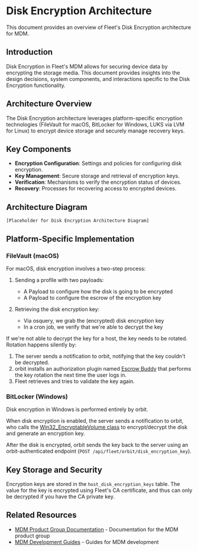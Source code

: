 # Disk Encryption Architecture

This document provides an overview of Fleet's Disk Encryption architecture for MDM.

## Introduction

Disk Encryption in Fleet's MDM allows for securing device data by encrypting the storage media. This document provides insights into the design decisions, system components, and interactions specific to the Disk Encryption functionality.

## Architecture Overview

The Disk Encryption architecture leverages platform-specific encryption technologies (FileVault for macOS, BitLocker for Windows, LUKS via LVM for Linux) to encrypt device storage and securely manage recovery keys.

## Key Components

- **Encryption Configuration**: Settings and policies for configuring disk encryption.
- **Key Management**: Secure storage and retrieval of encryption keys.
- **Verification**: Mechanisms to verify the encryption status of devices.
- **Recovery**: Processes for recovering access to encrypted devices.

## Architecture Diagram

```
[Placeholder for Disk Encryption Architecture Diagram]
```

## Platform-Specific Implementation

### FileVault (macOS)

For macOS, disk encryption involves a two-step process:

1. Sending a profile with two payloads:
   - A Payload to configure how the disk is going to be encrypted
   - A Payload to configure the escrow of the encryption key

2. Retrieving the disk encryption key:
   - Via osquery, we grab the (encrypted) disk encryption key
   - In a cron job, we verify that we're able to decrypt the key

If we're not able to decrypt the key for a host, the key needs to be rotated. Rotation happens silently by:

1. The server sends a notification to orbit, notifying that the key couldn't be decrypted.
2. orbit installs an authorization plugin named [Escrow Buddy](https://github.com/macadmins/escrow-buddy) that performs the key rotation the next time the user logs in.
3. Fleet retrieves and tries to validate the key again.

### BitLocker (Windows)

Disk encryption in Windows is performed entirely by orbit.

When disk encryption is enabled, the server sends a notification to orbit, who calls the [Win32_EncryptableVolume class](https://learn.microsoft.com/en-us/windows/win32/secprov/getencryptionmethod-win32-encryptablevolume) to encrypt/decrypt the disk and generate an encryption key.

After the disk is encrypted, orbit sends the key back to the server using an orbit-authenticated endpoint (`POST /api/fleet/orbit/disk_encryption_key`).

## Key Storage and Security

Encryption keys are stored in the `host_disk_encryption_keys` table. The value for the key is encrypted using Fleet's CA certificate, and thus can only be decrypted if you have the CA private key.

## Related Resources

- [MDM Product Group Documentation](../../product-groups/mdm/) - Documentation for the MDM product group
- [MDM Development Guides](../../guides/mdm/) - Guides for MDM development